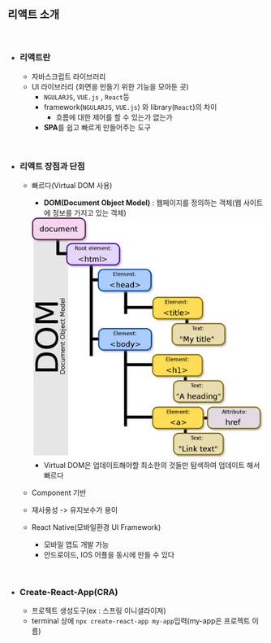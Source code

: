 ## 리액트 소개

<br/>

- ### 리액트란
  - 자바스크립트 라이브러리
  - UI 라이브러리 (화면을 만들기 위한 기능을 모아둔 곳)
    - `NGULARJS`, `VUE.js` , `React`등
    - framework(`NGULARJS`, `VUE.js`) 와 library(`React`)의 차이
      - 흐름에 대한 제어를 할 수 있는가 없는가
    - **SPA**를 쉽고 빠르게 만들어주는 도구

<br/>

- ### 리액트 장점과 단점
  - 빠르다(Virtual DOM 사용)
    - **DOM(Document Object Model)** : 웹페이지를 정의하는 객체(웹 사이트에 정보를 가지고 있는 객체)

    <img src="../imagefile/2.png">

    - Virtual DOM은 업데이트해야할 최소한의 것들만 탐색하여 업데이트 해서 빠르다
  - Component 기반
  - 재사용성 -> 유지보수가 용이
  - React Native(모바일환경 UI Framework)
    - 모바일 앱도 개발 가능
    - 안드로이드, IOS 어플을 동시에 만들 수 있다

<br/>

- ### Create-React-App(CRA)
  - 프로젝트 생성도구(ex : 스프링 이니셜라이져)
  - terminal 상에 `npx create-react-app my-app`입력(my-app은 프로젝트 이름)